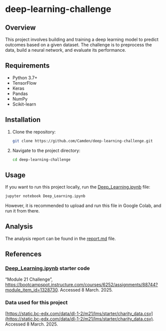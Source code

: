 # deep-learning-challenge

## Overview
This project involves building and training a deep learning model to predict outcomes based on a given dataset. The challenge is to preprocess the data, build a neural network, and evaluate its performance.

## Requirements
- Python 3.7+
- TensorFlow
- Keras
- Pandas
- NumPy
- Scikit-learn

## Installation
1. Clone the repository:
    ```bash
    git clone https://github.com/Camden/deep-learning-challenge.git
    ```
2. Navigate to the project directory:
    ```bash
    cd deep-learning-challenge
    ```

## Usage
If you want to run this project locally, run the [Deep_Learning.ipynb](/Deep_Learning.ipynb) file:
```bash
jupyter notebook Deep_Learning.ipynb
```
However, it is recommended to upload and run this file in Google Colab, and run it from there.

## Analysis
The analysis report can be found in the [report.md](/report.md) file.

## References
### [Deep_Learning.ipynb](Deep_Learning.ipynb) starter code
“Module 21 Challenge”, https://bootcampspot.instructure.com/courses/6252/assignments/88744?module_item_id=1328730. Accessed 8 March. 2025.
### Data used for this project
[https://static.bc-edx.com/data/dl-1-2/m21/lms/starter/charity_data.csv](https://static.bc-edx.com/data/dl-1-2/m21/lms/starter/charity_data.csv). Accessed 8 March. 2025.